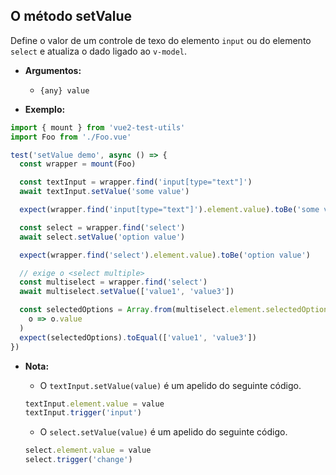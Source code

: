 ## O método setValue

Define o valor de um controle de texo do elemento `input` ou do elemento `select` e atualiza o dado ligado ao `v-model`.

- **Argumentos:**

  - `{any} value`

- **Exemplo:**

```js
import { mount } from 'vue2-test-utils'
import Foo from './Foo.vue'

test('setValue demo', async () => {
  const wrapper = mount(Foo)

  const textInput = wrapper.find('input[type="text"]')
  await textInput.setValue('some value')

  expect(wrapper.find('input[type="text"]').element.value).toBe('some value')

  const select = wrapper.find('select')
  await select.setValue('option value')

  expect(wrapper.find('select').element.value).toBe('option value')

  // exige o <select multiple>
  const multiselect = wrapper.find('select')
  await multiselect.setValue(['value1', 'value3'])

  const selectedOptions = Array.from(multiselect.element.selectedOptions).map(
    o => o.value
  )
  expect(selectedOptions).toEqual(['value1', 'value3'])
})
```

- **Nota:**

  - O `textInput.setValue(value)` é um apelido do seguinte código.

  ```js
  textInput.element.value = value
  textInput.trigger('input')
  ```

  - O `select.setValue(value)` é um apelido do seguinte código.

  ```js
  select.element.value = value
  select.trigger('change')
  ```
